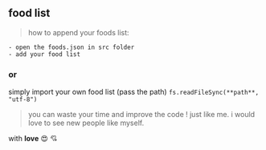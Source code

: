 ## food list

> how to append your foods list:

    - open the foods.json in src folder
    - add your food list

### or

simply import your own food list (pass the path)
`fs.readFileSync(**path**, "utf-8")`

> you can waste your time and improve the code ! just like me.
> i would love to see new people like myself.

with **love** :heart_eyes: :cupid:
